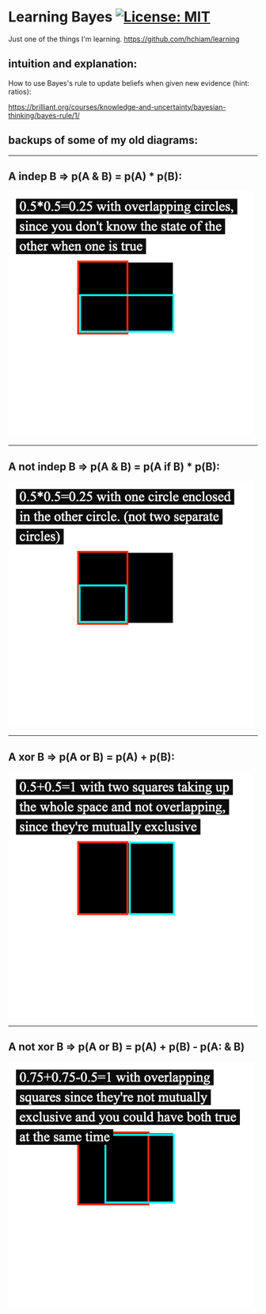 # Learning Bayes [![License: MIT](https://img.shields.io/badge/License-MIT-yellow.svg?style=for-the-badge)](https://github.com/hchiam/learning-bayes/blob/main/LICENSE)

Just one of the things I'm learning. https://github.com/hchiam/learning

## intuition and explanation:

How to use Bayes's rule to update beliefs when given new evidence (hint: ratios): 

https://brilliant.org/courses/knowledge-and-uncertainty/bayesian-thinking/bayes-rule/1/

## backups of some of my old diagrams:

<hr>

## A indep B ⇒ p(A & B) = p(A) \* p(B):

![0.5*0.5=0.25 with overlapping circles, since you don't know the state of the other when one is true](indep.png)

<hr>

## A not indep B ⇒ p(A & B) = p(A if B) \* p(B):

![0.5*0.5=0.25 with one circle enclosed in the other circle, not two separate circles](indep_not.png)

<hr>

## A xor B ⇒ p(A or B) = p(A) + p(B):

![0.5+0.5=1 with two squares taking up the whole space and not overlapping, since they're mutually exclusive](xor.png)

<hr>

## A not xor B ⇒ p(A or B) = p(A) + p(B) - p(A: & B)

![0.75+0.75-0.5=1 with overlapping squares since they're not mutually exclusive and you could have both true at the same time](xor_not.png)
